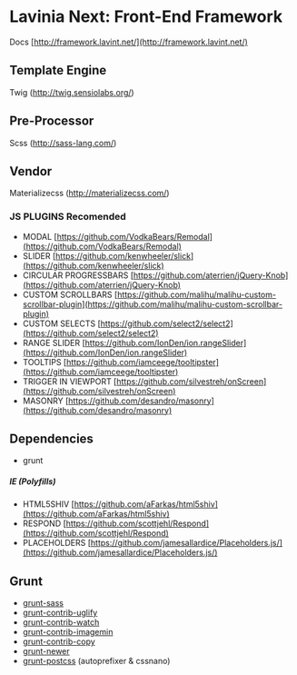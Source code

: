 # Lavinia Next: Front-End Framework

Docs [http://framework.lavint.net/](http://framework.lavint.net/)

## Template Engine

Twig (http://twig.sensiolabs.org/)

## Pre-Processor

Scss (http://sass-lang.com/) 

## Vendor

Materializecss (http://materializecss.com/)

### JS PLUGINS Recomended
* MODAL [https://github.com/VodkaBears/Remodal](https://github.com/VodkaBears/Remodal)
* SLIDER [https://github.com/kenwheeler/slick](https://github.com/kenwheeler/slick)
* CIRCULAR PROGRESSBARS [https://github.com/aterrien/jQuery-Knob](https://github.com/aterrien/jQuery-Knob)
* CUSTOM SCROLLBARS [https://github.com/malihu/malihu-custom-scrollbar-plugin](https://github.com/malihu/malihu-custom-scrollbar-plugin)
* CUSTOM SELECTS [https://github.com/select2/select2](https://github.com/select2/select2)
* RANGE SLIDER [https://github.com/IonDen/ion.rangeSlider](https://github.com/IonDen/ion.rangeSlider)
* TOOLTIPS [https://github.com/iamceege/tooltipster](https://github.com/iamceege/tooltipster)
* TRIGGER IN VIEWPORT [https://github.com/silvestreh/onScreen](https://github.com/silvestreh/onScreen)
* MASONRY [https://github.com/desandro/masonry](https://github.com/desandro/masonry)

## Dependencies
* grunt

##### IE (Polyfills)
* HTML5SHIV [https://github.com/aFarkas/html5shiv](https://github.com/aFarkas/html5shiv)
* RESPOND [https://github.com/scottjehl/Respond](https://github.com/scottjehl/Respond)
* PLACEHOLDERS [https://github.com/jamesallardice/Placeholders.js/](https://github.com/jamesallardice/Placeholders.js/)
  

## Grunt
* [grunt-sass](https://github.com/sindresorhus/grunt-sass)
* [grunt-contrib-uglify](https://github.com/gruntjs/grunt-contrib-uglify)
* [grunt-contrib-watch](https://github.com/gruntjs/grunt-contrib-watch)
* [grunt-contrib-imagemin](https://github.com/gruntjs/grunt-contrib-imagemin)
* [grunt-contrib-copy](https://github.com/gruntjs/grunt-contrib-copy)
* [grunt-newer](https://github.com/tschaub/grunt-newer)
* [grunt-postcss](https://github.com/nDmitry/grunt-postcss) (autoprefixer & cssnano)
